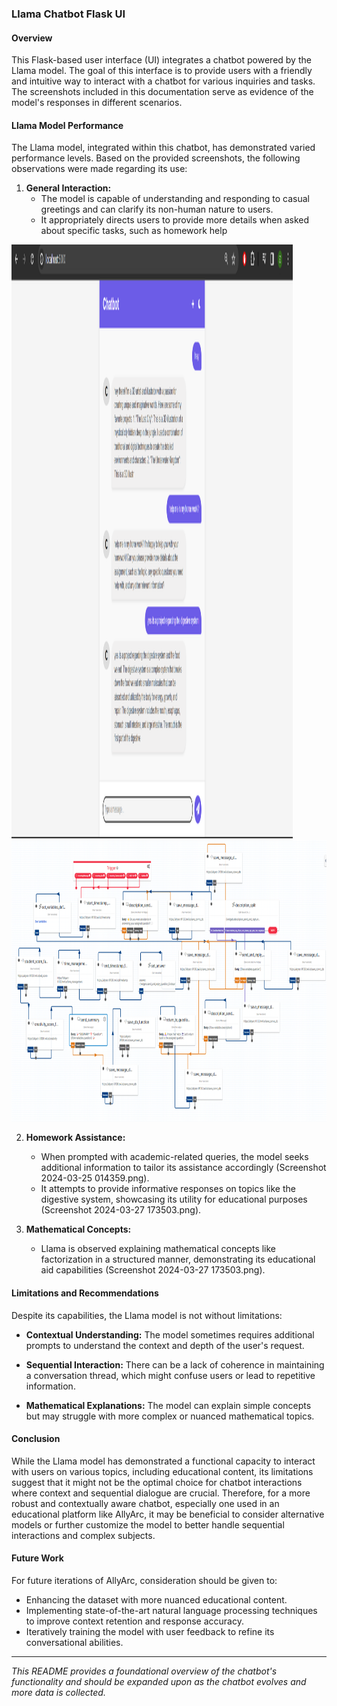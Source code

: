 ### Llama Chatbot Flask UI

#### Overview
This Flask-based user interface (UI) integrates a chatbot powered by the Llama model. The goal of this interface is to provide users with a friendly and intuitive way to interact with a chatbot for various inquiries and tasks. The screenshots included in this documentation serve as evidence of the model's responses in different scenarios.

#### Llama Model Performance
The Llama model, integrated within this chatbot, has demonstrated varied performance levels. Based on the provided screenshots, the following observations were made regarding its use:

1. **General Interaction:**
   - The model is capable of understanding and responding to casual greetings and can clarify its non-human nature to users.
   - It appropriately directs users to provide more details when asked about specific tasks, such as homework help 
<img src="https://raw.githubusercontent.com/AllyArc-org/chatbot-flask/main/Screenshot%202024-03-25%20012322.png" width="450" height="950">
<img src="https://github.com/AllyArc-org/chatbot/blob/main/images/allyarc-assignment.png" width="900" height="450">

2. **Homework Assistance:**
   - When prompted with academic-related queries, the model seeks additional information to tailor its assistance accordingly (Screenshot 2024-03-25 014359.png).
   - It attempts to provide informative responses on topics like the digestive system, showcasing its utility for educational purposes (Screenshot 2024-03-27 173503.png).

3. **Mathematical Concepts:**
   - Llama is observed explaining mathematical concepts like factorization in a structured manner, demonstrating its educational aid capabilities (Screenshot 2024-03-27 173503.png).

#### Limitations and Recommendations
Despite its capabilities, the Llama model is not without limitations:

- **Contextual Understanding:**
  The model sometimes requires additional prompts to understand the context and depth of the user's request.

- **Sequential Interaction:**
  There can be a lack of coherence in maintaining a conversation thread, which might confuse users or lead to repetitive information.

- **Mathematical Explanations:**
  The model can explain simple concepts but may struggle with more complex or nuanced mathematical topics.

#### Conclusion
While the Llama model has demonstrated a functional capacity to interact with users on various topics, including educational content, its limitations suggest that it might not be the optimal choice for chatbot interactions where context and sequential dialogue are crucial. Therefore, for a more robust and contextually aware chatbot, especially one used in an educational platform like AllyArc, it may be beneficial to consider alternative models or further customize the model to better handle sequential interactions and complex subjects.

#### Future Work
For future iterations of AllyArc, consideration should be given to:

- Enhancing the dataset with more nuanced educational content.
- Implementing state-of-the-art natural language processing techniques to improve context retention and response accuracy.
- Iteratively training the model with user feedback to refine its conversational abilities.

---

*This README provides a foundational overview of the chatbot's functionality and should be expanded upon as the chatbot evolves and more data is collected.*
